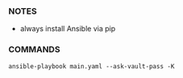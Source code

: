 ### NOTES

- always install Ansible via pip

### COMMANDS

`ansible-playbook main.yaml --ask-vault-pass -K`
